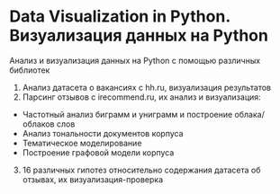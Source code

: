 # Data Visualization in Python. Визуализация данных на Python
Анализ и визуализация данных на Python с помощью различных библиотек
1) Анализ датасета о вакансиях с hh.ru, визуализация результатов
2) Парсинг отзывов с irecommend.ru, их анализ и визуализация: 
- Частотный анализ биграмм и униграмм и построение облака/облаков слов
- Анализ тональности документов корпуса
- Тематическое моделирование
- Построение графовой модели корпуса
3) 16 различных гипотез относительно содержания датасета об отзывах, их визуализация-проверка
